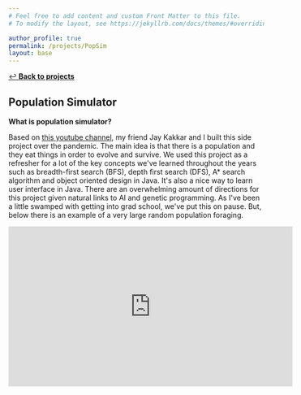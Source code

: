 ```yaml
---
# Feel free to add content and custom Front Matter to this file.
# To modify the layout, see https://jekyllrb.com/docs/themes/#overriding-theme-defaults

author_profile: true
permalink: /projects/PopSim
layout: base
---
```


 
  [:leftwards_arrow_with_hook:  **Back to projects**](../projects)



## Population Simulator

**What is population simulator?**

Based on [this youtube channel](https://www.youtube.com/watch?v=0ZGbIKd0XrM&ab_channel=Primer), my friend Jay Kakkar and I built this side project over the pandemic. The main idea is that there is a population and they eat things in order to evolve and survive. We used this project as a refresher for a lot of the key concepts we've learned throughout the years such as breadth-first search (BFS), depth first search (DFS), A* search algorithm and object oriented design in Java. It's also a nice way to learn user interface in Java. There are an overwhelming amount of directions for this project given natural links to AI and genetic programming. As I've been a little swamped with getting into grad school, we've put this on pause. But, below there is an example of a very large random population foraging. 
  

<iframe width="560" height="315" src="https://www.youtube.com/embed/bKkf2_5_cHA" title="YouTube video player" frameborder="0" allow="accelerometer; autoplay; clipboard-write; encrypted-media; gyroscope; picture-in-picture" allowfullscreen></iframe>
